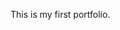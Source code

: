 <!DOCTYPE html>
<html>
  <head>
  </head>
  <body>
    <p>This is my first portfolio.</p>
  </body>
</html>
